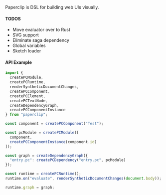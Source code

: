 Paperclip is DSL for building web UIs visually.

#### TODOS

* Move evaluator over to Rust
* SVG support
* Eliminate saga dependency
* Global variables
* Sketch loader

#### API Example

```javascript
import {
  createPCModule,
  createPCRuntime,
  renderSyntheticDocumentChanges,
  createPCComponent,
  createPCElement,
  createPCTextNode,
  createDependencyGraph,
  createPCComponentInstance
} from "paperclip";

const component = createPCComponent("Test");

const pcModule = createPCModule([
  component,
  createPCComponentInstance(component.id)
]);

const graph = createDependencyGraph({
  "entry.pc": createPCDependency("entry.pc", pcModule)
});

const runtime = createPCRuntime();
runtime.on("evaluate", renderSyntheticDocumentChanges(document.body));

runtime.graph = graph;

```
